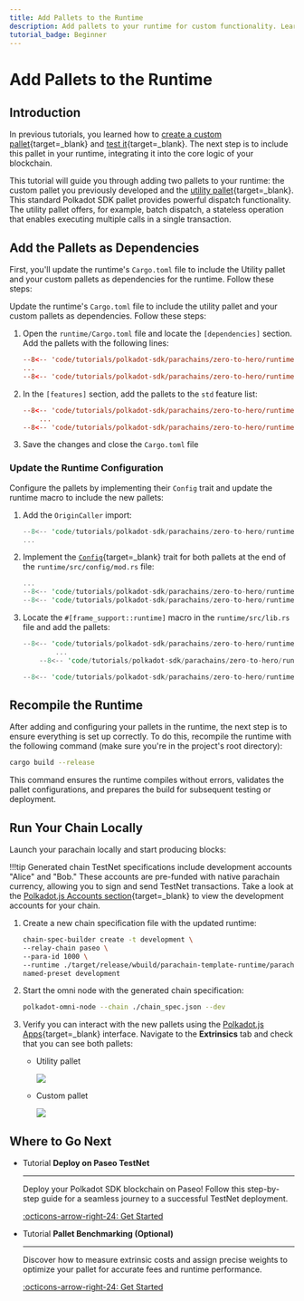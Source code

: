 ```yaml
---
title: Add Pallets to the Runtime
description: Add pallets to your runtime for custom functionality. Learn to configure and integrate pallets in Polkadot SDK-based blockchains.
tutorial_badge: Beginner
---
```


# Add Pallets to the Runtime

## Introduction

In previous tutorials, you learned how to [create a custom pallet](/tutorials/polkadot-sdk/parachains/zero-to-hero/build-custom-pallet/){target=\_blank} and [test it](/tutorials/polkadot-sdk/parachains/zero-to-hero/pallet-unit-testing/){target=\_blank}. The next step is to include this pallet in your runtime, integrating it into the core logic of your blockchain.

This tutorial will guide you through adding two pallets to your runtime: the custom pallet you previously developed and the [utility pallet](https://paritytech.github.io/polkadot-sdk/master/pallet_utility/index.html){target=\_blank}. This standard Polkadot SDK pallet provides powerful dispatch functionality. The utility pallet offers, for example, batch dispatch, a stateless operation that enables executing multiple calls in a single transaction.

## Add the Pallets as Dependencies

First, you'll update the runtime's `Cargo.toml` file to include the Utility pallet and your custom pallets as dependencies for the runtime. Follow these steps:

Update the runtime's `Cargo.toml` file to include the utility pallet and your custom pallets as dependencies. Follow these steps:

1. Open the `runtime/Cargo.toml` file and locate the `[dependencies]` section. Add the pallets with the following lines:

    ```toml hl_lines="3-4" title="Cargo.toml"
    --8<-- 'code/tutorials/polkadot-sdk/parachains/zero-to-hero/runtime/Cargo.toml:19:19'
    ...
    --8<-- 'code/tutorials/polkadot-sdk/parachains/zero-to-hero/runtime/Cargo.toml:60:61'
    ```

2. In the `[features]` section, add the pallets to the `std` feature list:

    ```toml hl_lines="5-6" title="Cargo.toml"
    --8<-- 'code/tutorials/polkadot-sdk/parachains/zero-to-hero/runtime/Cargo.toml:63:65'
        ...
    --8<-- 'code/tutorials/polkadot-sdk/parachains/zero-to-hero/runtime/Cargo.toml:74:76'
    ```

3. Save the changes and close the `Cargo.toml` file

### Update the Runtime Configuration

Configure the pallets by implementing their `Config` trait and update the runtime macro to include the new pallets:

1. Add the `OriginCaller` import:

    ```rust title="mod.rs" hl_lines="2"
    --8<-- 'code/tutorials/polkadot-sdk/parachains/zero-to-hero/runtime/src/configs/mod.rs:59:60'
    ...
    ```

2. Implement the [`Config`](https://paritytech.github.io/polkadot-sdk/master/pallet_utility/pallet/trait.Config.html){target=\_blank} trait for both pallets at the end of the `runtime/src/config/mod.rs` file:

    ```rust title="mod.rs" hl_lines="7-25"
    ...
    --8<-- 'code/tutorials/polkadot-sdk/parachains/zero-to-hero/runtime/src/configs/mod.rs:315:336'
    --8<-- 'code/tutorials/polkadot-sdk/parachains/zero-to-hero/runtime/src/configs/mod.rs:338:338'
    ```

3. Locate the `#[frame_support::runtime]` macro in the `runtime/src/lib.rs` file and add the pallets:

    ```rust hl_lines="8-12" title="lib.rs"
    --8<-- 'code/tutorials/polkadot-sdk/parachains/zero-to-hero/runtime/src/lib.rs:253:255'
            ...
        --8<-- 'code/tutorials/polkadot-sdk/parachains/zero-to-hero/runtime/src/lib.rs:265:266'

    --8<-- 'code/tutorials/polkadot-sdk/parachains/zero-to-hero/runtime/src/lib.rs:313:318'
    ```

## Recompile the Runtime

After adding and configuring your pallets in the runtime, the next step is to ensure everything is set up correctly. To do this, recompile the runtime with the following command (make sure you're in the project's root directory):

```bash
cargo build --release
```

This command ensures the runtime compiles without errors, validates the pallet configurations, and prepares the build for subsequent testing or deployment.

## Run Your Chain Locally

Launch your parachain locally and start producing blocks:

!!!tip
    Generated chain TestNet specifications include development accounts "Alice" and "Bob." These accounts are pre-funded with native parachain currency, allowing you to sign and send TestNet transactions. Take a look at the [Polkadot.js Accounts section](https://polkadot.js.org/apps/#/accounts){target=\_blank} to view the development accounts for your chain.

1. Create a new chain specification file with the updated runtime:

    ```bash
    chain-spec-builder create -t development \
    --relay-chain paseo \
    --para-id 1000 \
    --runtime ./target/release/wbuild/parachain-template-runtime/parachain_template_runtime.compact.compressed.wasm \
    named-preset development
    ```

2. Start the omni node with the generated chain specification:

    ```bash
    polkadot-omni-node --chain ./chain_spec.json --dev
    ```

3. Verify you can interact with the new pallets using the [Polkadot.js Apps](https://polkadot.js.org/apps/?rpc=ws%3A%2F%2F127.0.0.1%3A9944#/extrinsics){target=\_blank} interface. Navigate to the **Extrinsics** tab and check that you can see both pallets:
    - Utility pallet

        ![](/images/tutorials/polkadot-sdk/parachains/zero-to-hero/add-pallets-to-runtime/add-pallets-to-runtime-1.webp)
    

    - Custom pallet

        ![](/images/tutorials/polkadot-sdk/parachains/zero-to-hero/add-pallets-to-runtime/add-pallets-to-runtime-2.webp)

## Where to Go Next

<div class="grid cards" markdown>

-   <span class="badge tutorial">Tutorial</span> __Deploy on Paseo TestNet__

    ---

    Deploy your Polkadot SDK blockchain on Paseo! Follow this step-by-step guide for a seamless journey to a successful TestNet deployment.

    [:octicons-arrow-right-24: Get Started](/tutorials/polkadot-sdk/parachains/zero-to-hero/deploy-to-testnet/)

-   <span class="badge tutorial">Tutorial</span> __Pallet Benchmarking (Optional)__

    ---

    Discover how to measure extrinsic costs and assign precise weights to optimize your pallet for accurate fees and runtime performance.

    [:octicons-arrow-right-24: Get Started](/tutorials/polkadot-sdk/parachains/zero-to-hero/pallet-benchmarking/)

</div>